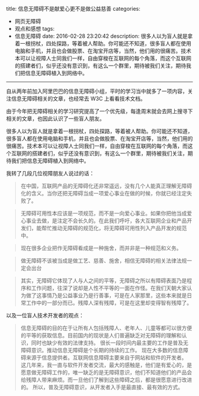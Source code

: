 title: 信息无障碍不是献爱心更不是做公益慈善
categories:
  - 网页无障碍
  - 观点和感想
tags:
  - 信息无障碍
date: 2016-02-28 23:20:42
description: 很多人以为盲人就是拿着一根拐杖，四处探路，等着被人帮助。你可能还不知道，很多盲人都在使用电脑和手机，并且也会做股票、在淘宝开店等，当然，他们用的很痛苦。技术本可以让视障人士同我们一样，自由穿梭在互联网的每个角落，而这个互联网的搭建者们，似乎还没有意识到，有这么一个群里，期待被我们关注，期待我们把信息无障碍植入到网络中。
---

自从两年前加入阿里巴巴的信息无障碍小组，平时的学习当中就多了一项内容，关注信息无障碍相关的文章，也经常去 W3C 上看看技术文档。

由于今年把无障碍相关的学习研究提高了一个优先级，每逢周末就会去网上搜寻下相关的文章，也因此认识了一些盲人朋友。

<!--more-->

很多人以为盲人就是拿着一根拐杖，四处探路，等着被人帮助。你可能还不知道，很多盲人都在使用电脑和手机，并且也会做股票、在淘宝开店等，当然，他们用的很痛苦。技术本可以让视障人士同我们一样，自由穿梭在互联网的每个角落，而这个互联网的搭建者们，似乎还没有意识到，有这么一个群里，期待被我们关注，期待我们把信息无障碍植入到网络中。

我转了几段几位视障朋友人说过的话：

> 在中国，互联网产品的无障碍化还非常遥远，没有几个人能真正理解无障碍化的含义。当你还把无障碍当成一项爱心事业在做的时候，你就已经注定失败了。

> 无障碍可用性本应该是一项规范，而不是一向爱心事业。如果你把他当成爱心事业去做，是注定不会长久的。在此我们呼吁，各大互联网企业和产品开发们，能帮忙推动无障碍的规范化，将无障碍可用性列入产品开发的规范中。

> 现在很多企业把作无障碍看成是一种施舍，而并非是一种规范和义务。

> 做无障碍不该被当成是做工艺、慈善、施舍，相信无障碍的相关法律法规一定会出台

> 其实，无障碍它体现了人与人之间的平等，无障碍之所以有障碍表面乃是程序和工作问题，往深了说却是人性不平等的一面在作怪。在我们天朝大家认为做了这事情乃是公益事业乃是行善事，可是在人家那里，这些本来就是日常工作中的一部分而已。残障人深有残障，可是在这里却变得智有残障了。

以及一位盲人技术开发者的观点：

> 信息无障碍的目的在于让所有人包括残障人、老年人、儿童等都可以很方便的平等的获取信息。目前国内的现状是人们普遍缺乏对无障碍的理解和认识，同时也缺少有效的法律支持。
> 很长一段时间内最主要的工作是普及无障碍意识。推动信息无障碍是个长期的持续的工作。
> 现在大多数的信息障碍来源于信息提供者。互联网信息障碍主要来自于网站和软件的开发者。
> 这几年来，我一直与软件开发者交流，最大的感触是，他们是有爱心的，是愿意做无障碍工作的，唯一缺乏的是无障碍意识，他们不知道他们的产品会给残障人带来麻烦。而一旦他们了解到这些障碍之后，都是很愿意进行改进的。
> 所以，普及无障碍意识，从开发者入手是最直接、最有效的方式。

